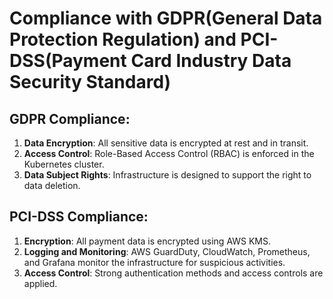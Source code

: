 # Compliance with GDPR(General Data Protection Regulation) and PCI-DSS(Payment Card Industry Data Security Standard)

## GDPR Compliance:
1. **Data Encryption**: All sensitive data is encrypted at rest and in transit.
2. **Access Control**: Role-Based Access Control (RBAC) is enforced in the Kubernetes cluster.
3. **Data Subject Rights**: Infrastructure is designed to support the right to data deletion.

## PCI-DSS Compliance:
1. **Encryption**: All payment data is encrypted using AWS KMS.
2. **Logging and Monitoring**: AWS GuardDuty, CloudWatch, Prometheus, and Grafana monitor the infrastructure for suspicious activities.
3. **Access Control**: Strong authentication methods and access controls are applied.
